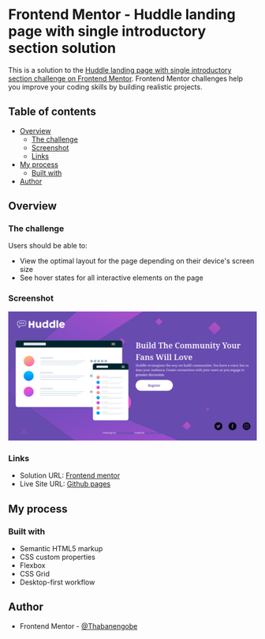# Frontend Mentor - Huddle landing page with single introductory section solution

This is a solution to the [Huddle landing page with single introductory section challenge on Frontend Mentor](https://www.frontendmentor.io/challenges/huddle-landing-page-with-a-single-introductory-section-B_2Wvxgi0). Frontend Mentor challenges help you improve your coding skills by building realistic projects. 

## Table of contents

- [Overview](#overview)
  - [The challenge](#the-challenge)
  - [Screenshot](#screenshot)
  - [Links](#links)
- [My process](#my-process)
  - [Built with](#built-with)
- [Author](#author)

## Overview

### The challenge

Users should be able to:

- View the optimal layout for the page depending on their device's screen size
- See hover states for all interactive elements on the page

### Screenshot

![](./images/huddle.png)

### Links

- Solution URL: [Frontend mentor](https://your-solution-url.com)
- Live Site URL: [Github pages](https://thabanengobe.github.io/Huddle-Landing-Page/)

## My process

### Built with

- Semantic HTML5 markup
- CSS custom properties
- Flexbox
- CSS Grid
- Desktop-first workflow

## Author

- Frontend Mentor - [@Thabanengobe](https://www.frontendmentor.io/profile/Thabanengobe)

